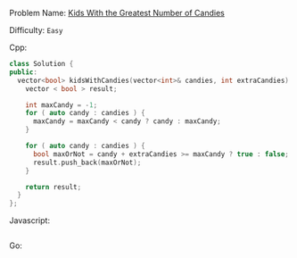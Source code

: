 Problem Name: [Kids With the Greatest Number of Candies
](https://leetcode.com/problems/kids-with-the-greatest-number-of-candies/)

Difficulty: `Easy`

Cpp:

```cpp
class Solution {
public:
  vector<bool> kidsWithCandies(vector<int>& candies, int extraCandies) {
    vector < bool > result;

    int maxCandy = -1;
    for ( auto candy : candies ) {
      maxCandy = maxCandy < candy ? candy : maxCandy;
    }

    for ( auto candy : candies ) {
      bool maxOrNot = candy + extraCandies >= maxCandy ? true : false;
      result.push_back(maxOrNot);
    }

    return result;
  }
};
```

Javascript:

```js

```

Go:

```go

```
